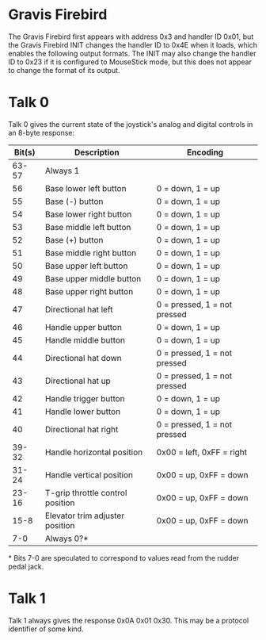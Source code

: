 # Gravis Firebird

The Gravis Firebird first appears with address 0x3 and handler ID 0x01, but the Gravis Firebird INIT changes the handler ID to 0x4E when it loads, which enables the following output formats.  The INIT may also change the handler ID to 0x23 if it is configured to MouseStick mode, but this does not appear to change the format of its output.

# Talk 0

Talk 0 gives the current state of the joystick's analog and digital controls in an 8-byte response:

| Bit(s) | Description                      | Encoding                     |
| ------ | -------------------------------- | ---------------------------- |
| 63-57  | Always 1                         |                              |
| 56     | Base lower left button           | 0 = down, 1 = up             |
| 55     | Base (-) button                  | 0 = down, 1 = up             |
| 54     | Base lower right button          | 0 = down, 1 = up             |
| 53     | Base middle left button          | 0 = down, 1 = up             |
| 52     | Base (+) button                  | 0 = down, 1 = up             |
| 51     | Base middle right button         | 0 = down, 1 = up             |
| 50     | Base upper left button           | 0 = down, 1 = up             |
| 49     | Base upper middle button         | 0 = down, 1 = up             |
| 48     | Base upper right button          | 0 = down, 1 = up             |
| 47     | Directional hat left             | 0 = pressed, 1 = not pressed |
| 46     | Handle upper button              | 0 = down, 1 = up             |
| 45     | Handle middle button             | 0 = down, 1 = up             |
| 44     | Directional hat down             | 0 = pressed, 1 = not pressed |
| 43     | Directional hat up               | 0 = pressed, 1 = not pressed |
| 42     | Handle trigger button            | 0 = down, 1 = up             |
| 41     | Handle lower button              | 0 = down, 1 = up             |
| 40     | Directional hat right            | 0 = pressed, 1 = not pressed |
| 39-32  | Handle horizontal position       | 0x00 = left, 0xFF = right    |
| 31-24  | Handle vertical position         | 0x00 = up, 0xFF = down       |
| 23-16  | T-grip throttle control position | 0x00 = up, 0xFF = down       |
| 15-8   | Elevator trim adjuster position  | 0x00 = up, 0xFF = down       |
| 7-0    | Always 0?*                       |                              |

\* Bits 7-0 are speculated to correspond to values read from the rudder pedal jack.

# Talk 1

Talk 1 always gives the response 0x0A 0x01 0x30.  This may be a protocol identifier of some kind.
